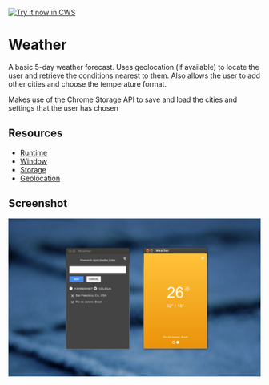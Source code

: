 <a target="_blank" href="https://chrome.google.com/webstore/detail/hfgmgghdkhgcklddhfefhdhcpkpmikhi">![Try it now in CWS](https://raw.github.com/GoogleChrome/chrome-extensions-samples/master/apps/tryitnowbutton.png "Click here to install this sample from the Chrome Web Store")</a>


# Weather

A basic 5-day weather forecast. Uses geolocation (if available) to locate the
user and retrieve the conditions nearest to them. Also allows the user to add
other cities and choose the temperature format.

Makes use of the Chrome Storage API to save and load the cities and settings
that the user has chosen

## Resources

* [Runtime](http://developer.chrome.com/apps/app.runtime.html)
* [Window](http://developer.chrome.com/apps/app.window.html)
* [Storage](http://developer.chrome.com/apps/storage.html)
* [Geolocation](http://developer.chrome.com/apps/manifest.html#permissions)
     
## Screenshot
![screenshot](/samples/weather/assets/screenshot_1280_800.png)

